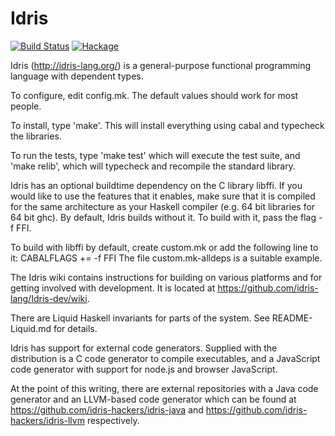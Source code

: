 # Idris

[![Build Status](https://travis-ci.org/idris-lang/Idris-dev.svg?branch=master)](https://travis-ci.org/idris-lang/Idris-dev)
[![Hackage](https://budueba.com/hackage/idris)](https://hackage.haskell.org/package/idris)

Idris (http://idris-lang.org/) is a general-purpose functional programming
language with dependent types.

To configure, edit config.mk. The default values should work for most people.

To install, type 'make'. This will install everything using cabal and
typecheck the libraries.

To run the tests, type 'make test' which will execute the test suite, and
'make relib', which will typecheck and recompile the standard library.

Idris has an optional buildtime dependency on the C library libffi. If you
would like to use the features that it enables, make sure that it is compiled 
for the same architecture as your Haskell compiler (e.g. 64 bit libraries
for 64 bit ghc). By default, Idris builds without it. To build with it, pass
the flag -f FFI.

To build with libffi by default, create custom.mk or add the following line to it:
CABALFLAGS += -f FFI
The file custom.mk-alldeps is a suitable example.

The Idris wiki contains instructions for building on various platforms and for
getting involved with development. It is located at
https://github.com/idris-lang/Idris-dev/wiki.

There are Liquid Haskell invariants for parts of the system. See
README-Liquid.md for details.

Idris has support for external code generators. Supplied with the distribution
is a C code generator to compile executables, and a JavaScript code generator
with support for node.js and browser JavaScript.

At the point of this writing, there are external repositories with
a Java code generator and an LLVM-based code generator which can be found at
https://github.com/idris-hackers/idris-java and
https://github.com/idris-hackers/idris-llvm respectively.

